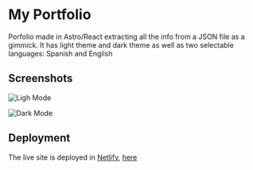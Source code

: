 
# My Portfolio

Porfolio made in Astro/React extracting all the info from a JSON file as a gimmick.
It has light theme and dark theme as well as two selectable languages: Spanish and English



## Screenshots

![Ligh Mode](https://i.ibb.co/sdpKyM7d/Screenshot-2025-06-04-at-12-05-32-Brian-Zaragoza-Cerd-Web-Developer.png)



![Dark Mode](https://i.ibb.co/bMXnD065/Screenshot-2025-06-04-at-12-06-52-Brian-Zaragoza-Cerd-Web-Developer.png)



## Deployment

The live site is deployed in [Netlify](https://www.netlify.com/), [here](luminous-belekoy-16c213.netlify.app)